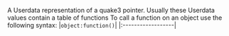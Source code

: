 A Userdata representation of a quake3 pointer.
Usually these Userdata values contain a table of functions
To call a function on an object use the following syntax:
|`object:function()`|
|:------------------|